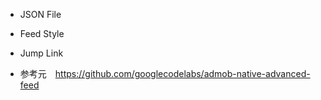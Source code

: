 + JSON File
+ Feed Style
+ Jump Link


+ 参考元　https://github.com/googlecodelabs/admob-native-advanced-feed
